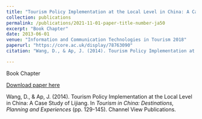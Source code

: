 ```yaml
---
title: "Tourism Policy Implementation at the Local Level in China: A Case Study of Lijiang"
collection: publications
permalink: /publications/2021-11-01-paper-title-number-ja50
excerpt: "Book Chapter"
date: 2013-06-01
venue: "Information and Communication Technologies in Tourism 2018"
paperurl: "https://core.ac.uk/display/78763090"
citation: "Wang, D., & Ap, J. (2014). Tourism Policy Implementation at the Local Level in China: A Case Study of Lijiang. In <i>Tourism in China: Destinations, Planning and Experiences</i> (pp. 129-145). Channel View Publications."

---
```

Book Chapter

[Download paper here](https://core.ac.uk/display/78763090)

Wang, D., & Ap, J. (2014). Tourism Policy Implementation at the Local Level in China: A Case Study of Lijiang. In <i>Tourism in China: Destinations, Planning and Experiences</i> (pp. 129-145). Channel View Publications.
